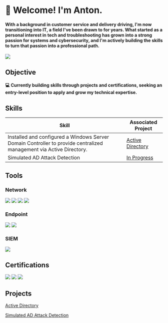 # 🥇 Welcome! I'm Anton.
#### With a background in customer service and delivery driving, I'm now transitioning into IT, a field I've been drawn to for years. What started as a personal interest in tech and troubleshooting has grown into a strong passion for systems and cybersecurity, and I'm actively building the skills to turn that passion into a professional path.

<a href="https://linkedin.com"><img src="https://img.shields.io/badge/-LinkedIn-0072b1?&style=for-the-badge&logo=linkedin&logoColor=white" /></a>

## Objective

#### 💻 Currently building skills through projects and certifications, seeking an entry-level position to apply and grow my technical expertise.



## Skills

| Skill                                         | Associated Project         |
|-----------------------------------------------|----------------------------|
| Installed and configured a Windows Server Domain Controller to provide centralized management via Active Directory. | <a href="https://github.com/0xNotna/Active-Directory-Lab">Active Directory</a>
| Simulated AD Attack Detection | <a href="https://github.com/0xNotna/Splunk-AD-Lab">In Progress</a>|


## Tools

### Network
<div>
    <img src="https://img.shields.io/badge/-Wireshark-1679A7?&style=for-the-badge&logo=Wireshark&logoColor=white" />
    <img src="https://img.shields.io/badge/-Nmap-4682B4?style=for-the-badge&logo=Nmap&logoColor=white" />
    <img src="https://img.shields.io/badge/SSH-333333?style=for-the-badge&logo=OpenSSH&logoColor=white" />
    <img src="https://img.shields.io/badge/RDP-0078D4?style=for-the-badge&logo=Windows&logoColor=white" />
</div>

### Endpoint
<div>
    <img src="https://img.shields.io/badge/PowerShell-5391FE?style=for-the-badge&logo=PowerShell&logoColor=white" />
    <img src="https://img.shields.io/badge/Sysmon-800080?style=for-the-badge&logo=Windows&logoColor=white" />

</div>

### SIEM
<div>
    <img src="https://img.shields.io/badge/-Splunk-000000?&style=for-the-badge&logo=Splunk&logoColor=white" />
</div>

## Certifications
<div>
<!-- CompTIA A+ -->
<img src="https://img.shields.io/badge/CompTIA_A%2B-4D4D4D?style=for-the-badge&logo=CompTIA&logoColor=white" />

<!-- CompTIA Network+ -->
<img src="https://img.shields.io/badge/CompTIA%20Network%2B-007ACC?style=for-the-badge&logo=CompTIA&logoColor=white" />

<!-- CompTIA Security+ -->
<img src="https://img.shields.io/badge/CompTIA%20Security%2B-FF0000?style=for-the-badge&logo=CompTIA&logoColor=white" />
</div>

## Projects
<a href="https://github.com/0xNotna/Active-Directory-Lab">Active Directory</a>

<a href="https://github.com/0xNotna/Splunk-AD-Lab">Simulated AD Attack Detection<a>
